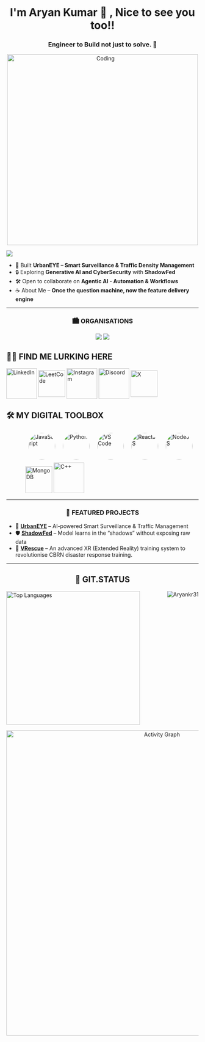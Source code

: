 <h1 align="center">I'm Aryan Kumar 👋 , Nice to see you too!!</h1>
<h3 align="center">Engineer to Build not just to solve. 🚀</h3>

<p align="center">
  <img alt="Coding" width="500" src="https://user-images.githubusercontent.com/74038190/235224431-e8c8c12e-6826-47f1-89fb-2ddad83b3abf.gif">
</p>

![](https://komarev.com/ghpvc/?username=Aryankr31&label=Profile%20Views&color=blue&style=flat)

- 🌆 Built **UrbanEYE – Smart Surveillance & Traffic Density Management**
- 🔒 Exploring **Generative AI and CyberSecurity** with **ShadowFed**
- 🛠️ Open to collaborate on **Agentic AI - Automation & Workflows**
- ☕ About Me – **Once the question machine, now the feature delivery engine**

---

<h3 align="center">🏙️ ORGANISATIONS</h3>
<p align="center">
  <a href="https://github.com/Dhruvayu"><img src="https://img.shields.io/badge/-Dhruvayu-181717?style=for-the-badge&logo=github" /></a>
  <a href="https://github.com/VRescue"><img src="https://img.shields.io/badge/-VRescue-181717?style=for-the-badge&logo=github" /></a>
</p>

<h2 align="left">👨‍💻 FIND ME LURKING HERE</h2>
<p align="left"><a href="https://linkedin.com/in/your-link" target="blank"><img align="center" src="https://user-images.githubusercontent.com/74038190/235294012-0a55e343-37ad-4b0f-924f-c8431d9d2483.gif" alt="LinkedIn" height="80" width="80" /></a> <a href="https://leetcode.com/u/AryanKr31/" target="blank"><img align="center" src="https://media4.giphy.com/media/v1.Y2lkPTc5MGI3NjExZXl3ZWZjMTJ4eWkydnBma2IwODJhZXVsaTJjNWgwMnFrNHlsbWJ4MCZlcD12MV9pbnRlcm5hbF9naWZfYnlfaWQmY3Q9Zw/B44UC2HduPRdzQKJsB/giphy.gif" alt="LeetCode" height="70" width="70" /></a> <a href="https://www.instagram.com/aryanishoe" target="blank"><img align="center" src="https://user-images.githubusercontent.com/74038190/235294013-a33e5c43-a01c-43f6-b44d-a406d8b4ab75.gif" alt="Instagram" height="80" width="80" /></a> <a href="https://discord.gg/hzaH7q5V" target="blank"><img align="center" src="https://user-images.githubusercontent.com/74038190/235294015-47144047-25ab-417c-af1b-6746820a20ff.gif" alt="Discord" height="80" width="80" /></a> <a href="https://x.com/Aryan31Kr" target="blank"><img align="center" src="https://media3.giphy.com/media/v1.Y2lkPTc5MGI3NjExNmJqcnpmYzZtdnh6MGhkOGdtaGwydWtlMzNsMGRwbDNsdnk4ZnQ5ZCZlcD12MV9pbnRlcm5hbF9naWZfYnlfaWQmY3Q9Zw/SMKiEh9WDO6ze/giphy.gif" alt="X" height="70" width="70" /></a></p>

<h2 align="left">🛠️ MY DIGITAL TOOLBOX </h2>
<div align="left">
  <p style="margin-left: 50px;">
    <img src="https://user-images.githubusercontent.com/74038190/212257454-16e3712e-945a-4ca2-b238-408ad0bf87e6.gif" alt="JavaScript" width="70" height="70" style="border-radius:50%;margin:8px;" />
    <img src="https://user-images.githubusercontent.com/74038190/212257472-08e52665-c503-4bd9-aa20-f5a4dae769b5.gif" alt="Python" width="70" height="70" style="border-radius:50%;margin:8px;" />
    <img src="https://user-images.githubusercontent.com/74038190/212257465-7ce8d493-cac5-494e-982a-5a9deb852c4b.gif" alt="VS Code" width="70" height="70" style="border-radius:50%;margin:8px;" />
    <img src="https://user-images.githubusercontent.com/74038190/212257467-871d32b7-e401-42e8-a166-fcfd7baa4c6b.gif" alt="ReactJS" width="70" height="70" style="border-radius:50%;margin:8px;" />
    <img src="https://user-images.githubusercontent.com/74038190/212257460-738ff738-247f-4445-a718-cdd0ca76e2db.gif" alt="NodeJS" width="70" height="70" style="border-radius:50%;margin:8px;" />
    <img src="https://media0.giphy.com/media/v1.Y2lkPTc5MGI3NjExamNoMm1tZDl5enpiYTBobWE3c3dvb3NpcHA0d2t4Yjh5NWR0cGU5eSZlcD12MV9pbnRlcm5hbF9naWZfYnlfaWQmY3Q9cw/tAjb5pyCEBhEb8jWxC/giphy.gif" alt="MongoDB" width="70" height="70" />
    <img src="https://media3.giphy.com/media/v1.Y2lkPTc5MGI3NjExZDc4MThhZXdmNzE3a2Jha21rMXk2b25vbjBidTcwdTBrZjN2M3JxcyZlcD12MV9pbnRlcm5hbF9naWZfYnlfaWQmY3Q9cw/sZLmmRlJvAlp0vI9VC/giphy.gif" alt="C++" width="80" height="80" />
  </p>
</div>


---

<h3 align="center">🚀 FEATURED PROJECTS </h3>

- 🌆 [**UrbanEYE**](https://github.com/Aryankr31/UrbanEye) – AI-powered Smart Surveillance & Traffic Management
- 🛡️ [**ShadowFed**](https://github.com/Aryankr31/ShadowFed) – Model learns in the “shadows” without exposing raw data
- 🚨 [**VRescue**](https://github.com/Aryankr31/VRescue) – An advanced XR (Extended Reality) training system to revolutionise CBRN disaster response training.

---

<h2 align="center">🚀 GIT.STATUS</h2>

<div align="left">
  <img src="https://github-readme-stats.vercel.app/api/top-langs?username=Aryankr31&show_icons=true&locale=en&layout=compact" 
       alt="Top Languages" width="350" />

  <img align="right" src="https://streak-stats.demolab.com/?user=Aryankr31" alt="Aryankr31"/>
</div>

<div align="center">
  <img src="https://github-readme-activity-graph.vercel.app/graph?username=Aryankr31&theme=react-dark&days=5" alt="Activity Graph" width="800" style="margin:15px 0;" />
</div>

